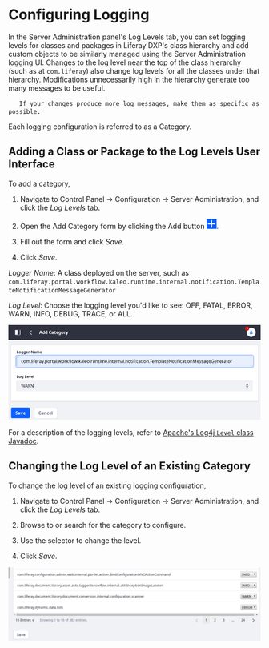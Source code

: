 # Configuring Logging

In the Server Administration panel's Log Levels tab, you can set logging levels for classes and packages in Liferay DXP's class hierarchy and add custom objects to be similarly managed using the Server Administration logging UI. Changes to the log level near the top of the class hierarchy (such as at `com.liferay`) also change log levels for all the classes under that hierarchy. Modifications unnecessarily high in the hierarchy generate too many messages to be useful.

```tip::
   If your changes produce more log messages, make them as specific as possible.
```

Each logging configuration is referred to as a Category.

## Adding a Class or Package to the Log Levels User Interface

To add a category,

1. Navigate to Control Panel &rarr; Configuration &rarr; Server Administration, and click the _Log Levels_ tab.

1. Open the Add Category form by clicking the Add button ![Add](../../images/icon-add.png).

1. Fill out the form and click _Save_.

1. Click _Save_.

_Logger Name_: A class deployed on the server, such as `com.liferay.portal.workflow.kaleo.runtime.internal.notification.TemplateNotificationMessageGenerator`

_Log Level_: Choose the logging level you'd like to see: OFF, FATAL, ERROR, WARN, INFO, DEBUG, TRACE, or ALL.

![You can add your own deployed classes to the logging level categories.](./configuring-logging/images/01.png)

For a description of the logging levels, refer to [Apache's Log4j `Level` class Javadoc](https://logging.apache.org/log4j/1.2/apidocs/org/apache/log4j/Level.html).

## Changing the Log Level of an Existing Category

To change the log level of an existing logging configuration,

1. Navigate to Control Panel &rarr; Configuration &rarr; Server Administration, and click the _Log Levels_ tab.

1. Browse to or search for the category to configure.

1. Use the selector to change the level.

1. Click _Save_.

![To debug possible issues, you can change the logging level of any class that can be logged.](./configuring-logging/images/02.png)
